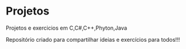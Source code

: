 # Projetos 
Projetos e exercicios em C,C#,C++,Phyton,Java

Repositório criado para compartilhar ideias e exercícios para todos!!!

